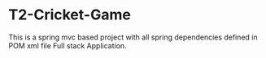 # T2-Cricket-Game
This is a spring mvc based project with all spring dependencies defined in POM xml file
Full stack Application.
